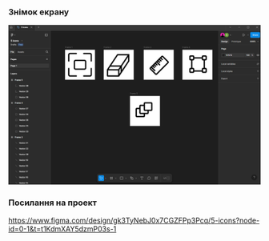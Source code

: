 ### Знімок екрану
![scrinshot.png](./scrinshot.png)
### Посилання на проект
https://www.figma.com/design/gk3TyNebJ0x7CGZFPp3Pcq/5-icons?node-id=0-1&t=t1KdmXAY5dzmP03s-1